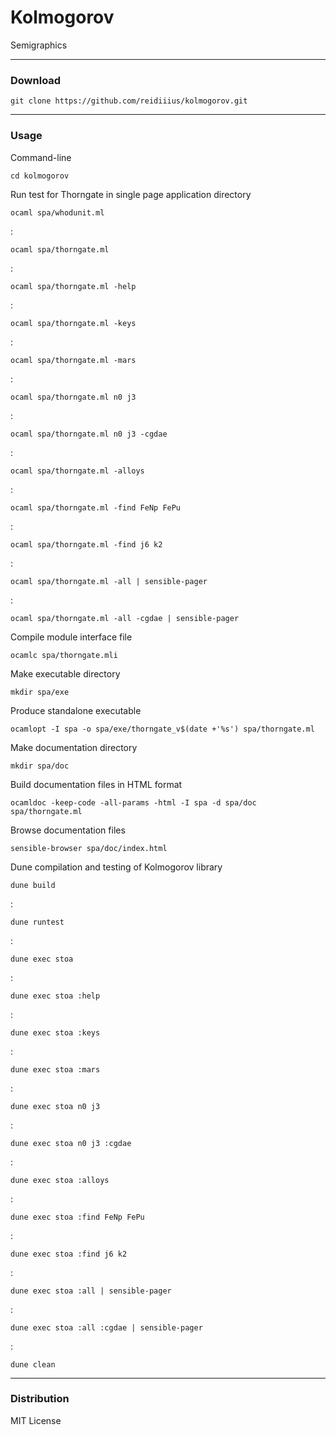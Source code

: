 # Kolmogorov
Semigraphics

---

### Download

    git clone https://github.com/reidiiius/kolmogorov.git

---

### Usage
Command-line

    cd kolmogorov

Run test for Thorngate in single page application directory

    ocaml spa/whodunit.ml

:

    ocaml spa/thorngate.ml

:

    ocaml spa/thorngate.ml -help

:

    ocaml spa/thorngate.ml -keys

:

    ocaml spa/thorngate.ml -mars

:

    ocaml spa/thorngate.ml n0 j3

:

    ocaml spa/thorngate.ml n0 j3 -cgdae

:

    ocaml spa/thorngate.ml -alloys

:

    ocaml spa/thorngate.ml -find FeNp FePu

:

    ocaml spa/thorngate.ml -find j6 k2

:

    ocaml spa/thorngate.ml -all | sensible-pager

:

    ocaml spa/thorngate.ml -all -cgdae | sensible-pager

Compile module interface file

    ocamlc spa/thorngate.mli

Make executable directory

    mkdir spa/exe

Produce standalone executable

    ocamlopt -I spa -o spa/exe/thorngate_v$(date +'%s') spa/thorngate.ml

Make documentation directory

    mkdir spa/doc

Build documentation files in HTML format

    ocamldoc -keep-code -all-params -html -I spa -d spa/doc spa/thorngate.ml

Browse documentation files

    sensible-browser spa/doc/index.html

Dune compilation and testing of Kolmogorov library

    dune build

:

    dune runtest

:

    dune exec stoa

:

    dune exec stoa :help

:

    dune exec stoa :keys

:

    dune exec stoa :mars

:

    dune exec stoa n0 j3

:

    dune exec stoa n0 j3 :cgdae

:

    dune exec stoa :alloys

:

    dune exec stoa :find FeNp FePu

:

    dune exec stoa :find j6 k2

:

    dune exec stoa :all | sensible-pager

:

    dune exec stoa :all :cgdae | sensible-pager

:

    dune clean

---

### Distribution
MIT License

